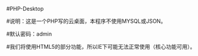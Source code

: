 #PHP-Desktop

#说明：这是一个PHP写的云桌面，本程序不使用MYSQL或JSON。

#默认密码：admin

#我们将使用HTML5的部分功能，所以IE下可能无法正常使用（核心功能可用）。
